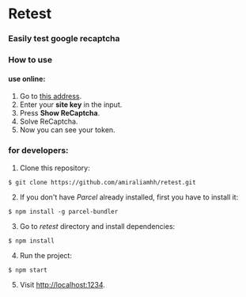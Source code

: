 # Retest
### Easily test google recaptcha

### How to use

#### use online:

1.  Go to [this address](https://amiraliamhh.github.io/retest.html).
2.  Enter your **site key** in the input.
3.  Press **Show ReCaptcha**.
4.  Solve ReCaptcha.
5.  Now you can see your token.

### for developers:

1.  Clone this repository:

`$ git clone https://github.com/amiraliamhh/retest.git`

2.  If you don't have *Parcel* already installed, first you have to install it:

`$ npm install -g parcel-bundler`

3. Go to *retest* directory and install dependencies:

`$ npm install`

4. Run the project:

`$ npm start`

5. Visit [http://localhost:1234](http://localhost:1234).